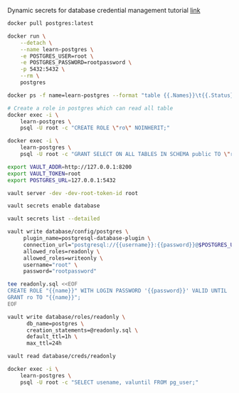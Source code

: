 Dynamic secrets for database credential management tutorial
[link](https://developer.hashicorp.com/vault/tutorials/db-credentials/database-secrets)

```sh
docker pull postgres:latest
```

```sh
docker run \
    --detach \
    --name learn-postgres \
    -e POSTGRES_USER=root \
    -e POSTGRES_PASSWORD=rootpassword \
    -p 5432:5432 \
    --rm \
    postgres
```

```sh
docker ps -f name=learn-postgres --format "table {{.Names}}\t{{.Status}}"
```

```sh
# Create a role in postgres which can read all table
docker exec -i \
    learn-postgres \
    psql -U root -c "CREATE ROLE \"ro\" NOINHERIT;"
```

```sh
docker exec -i \
    learn-postgres \
    psql -U root -c "GRANT SELECT ON ALL TABLES IN SCHEMA public TO \"ro\";"
```

```sh
export VAULT_ADDR=http://127.0.0.1:8200
export VAULT_TOKEN=root
export POSTGRES_URL=127.0.0.1:5432
```

```sh
vault server -dev -dev-root-token-id root
```

```sh
vault secrets enable database
```

```sh
vault secrets list --detailed
```

```sh
vault write database/config/postgres \
     plugin_name=postgresql-database-plugin \
     connection_url="postgresql://{{username}}:{{password}}@$POSTGRES_URL/postgres?sslmode=disable" \
     allowed_roles=readonly \
     allowed_roles=writeonly \
     username="root" \
     password="rootpassword"

```

```sh
tee readonly.sql <<EOF
CREATE ROLE "{{name}}" WITH LOGIN PASSWORD '{{password}}' VALID UNTIL '{{expiration}}' INHERIT;
GRANT ro TO "{{name}}";
EOF

```

```sh
vault write database/roles/readonly \
      db_name=postgres \
      creation_statements=@readonly.sql \
      default_ttl=1h \
      max_ttl=24h

```

```sh
vault read database/creds/readonly
```

```sh
docker exec -i \
    learn-postgres \
    psql -U root -c "SELECT usename, valuntil FROM pg_user;"
```